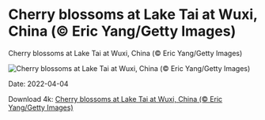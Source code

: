 # Cherry blossoms at Lake Tai at Wuxi, China (© Eric Yang/Getty Images)

Cherry blossoms at Lake Tai at Wuxi, China (© Eric Yang/Getty Images)

![Cherry blossoms at Lake Tai at Wuxi, China (© Eric Yang/Getty Images)](https://bing.com/th?id=OHR.TaihuCherry_EN-US0871129862_UHD.jpg&w=1024&h=576)

Date: 2022-04-04

Download 4k: [Cherry blossoms at Lake Tai at Wuxi, China (© Eric Yang/Getty Images)](https://bing.com/th?id=OHR.TaihuCherry_EN-US0871129862_UHD.jpg)

